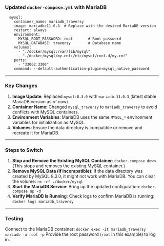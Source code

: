 ### Updated `docker-compose.yml` with MariaDB

```
  mysql:
    container_name: mariadb_traversy
    image: mariadb:11.0.3  # Replace with the desired MariaDB version
    restart: always
    environment:
      MYSQL_ROOT_PASSWORD: root       # Root password
      MYSQL_DATABASE: traversy        # Database name
    volumes:
      - "./docker/mysql:/var/lib/mysql"
      - "./docker/mysql/my.cnf:/etc/mysql/conf.d/my.cnf"
    ports:
      - "33062:3306"
    command: --default-authentication-plugin=mysql_native_password
```

---

### Key Changes

1. **Image Update**: Replaced `mysql:8.3.0` with `mariadb:11.0.3` (latest stable MariaDB version as of now).
2. **Container Name**: Changed `mysql_traversy` to `mariadb_traversy` to avoid conflicts with MySQL containers.
3. **Environment Variables**: MariaDB uses the same `MYSQL_*` environment variables for initialization as MySQL.
4. **Volumes**: Ensure the data directory is compatible or remove and recreate it for MariaDB.

---

### Steps to Switch

1. **Stop and Remove the Existing MySQL Container**:
   `docker-compose down`
   (This stops and removes the existing MySQL container.)
2. **Remove MySQL Data (if incompatible)**: If the data directory was created by MySQL 8.3.0, it might not work with MariaDB. You can clear the volume:
   `rm -rf ./docker/mysql`
3. **Start the MariaDB Service**: Bring up the updated configuration:
   `docker-compose up -d`
4. **Verify MariaDB Is Running**: Check logs to confirm MariaDB is running:
   `docker logs mariadb_traversy`

---

### Testing

Connect to the MariaDB container:
`docker exec -it mariadb_traversy mariadb -u root -p`
Provide the root password (`root` in this example) to log in.
